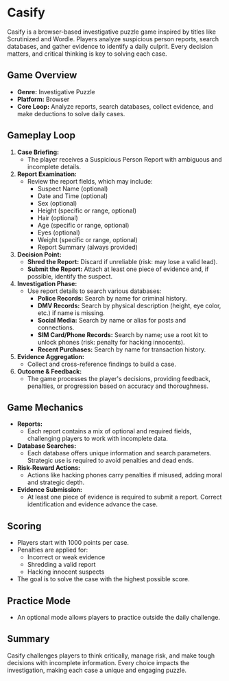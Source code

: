 # Casify

Casify is a browser-based investigative puzzle game inspired by titles like Scrutinized and Wordle. Players analyze suspicious person reports, search databases, and gather evidence to identify a daily culprit. Every decision matters, and critical thinking is key to solving each case.

## Game Overview
- **Genre:** Investigative Puzzle
- **Platform:** Browser
- **Core Loop:** Analyze reports, search databases, collect evidence, and make deductions to solve daily cases.

## Gameplay Loop
1. **Case Briefing:**
   - The player receives a Suspicious Person Report with ambiguous and incomplete details.
2. **Report Examination:**
   - Review the report fields, which may include:
     - Suspect Name (optional)
     - Date and Time (optional)
     - Sex (optional)
     - Height (specific or range, optional)
     - Hair (optional)
     - Age (specific or range, optional)
     - Eyes (optional)
     - Weight (specific or range, optional)
     - Report Summary (always provided)
3. **Decision Point:**
   - **Shred the Report:** Discard if unreliable (risk: may lose a valid lead).
   - **Submit the Report:** Attach at least one piece of evidence and, if possible, identify the suspect.
4. **Investigation Phase:**
   - Use report details to search various databases:
     - **Police Records:** Search by name for criminal history.
     - **DMV Records:** Search by physical description (height, eye color, etc.) if name is missing.
     - **Social Media:** Search by name or alias for posts and connections.
     - **SIM Card/Phone Records:** Search by name; use a root kit to unlock phones (risk: penalty for hacking innocents).
     - **Recent Purchases:** Search by name for transaction history.
5. **Evidence Aggregation:**
   - Collect and cross-reference findings to build a case.
6. **Outcome & Feedback:**
   - The game processes the player's decisions, providing feedback, penalties, or progression based on accuracy and thoroughness.

## Game Mechanics
- **Reports:**
  - Each report contains a mix of optional and required fields, challenging players to work with incomplete data.
- **Database Searches:**
  - Each database offers unique information and search parameters. Strategic use is required to avoid penalties and dead ends.
- **Risk-Reward Actions:**
  - Actions like hacking phones carry penalties if misused, adding moral and strategic depth.
- **Evidence Submission:**
  - At least one piece of evidence is required to submit a report. Correct identification and evidence advance the case.

## Scoring
- Players start with 1000 points per case.
- Penalties are applied for:
  - Incorrect or weak evidence
  - Shredding a valid report
  - Hacking innocent suspects
- The goal is to solve the case with the highest possible score.

## Practice Mode
- An optional mode allows players to practice outside the daily challenge.

## Summary
Casify challenges players to think critically, manage risk, and make tough decisions with incomplete information. Every choice impacts the investigation, making each case a unique and engaging puzzle.
